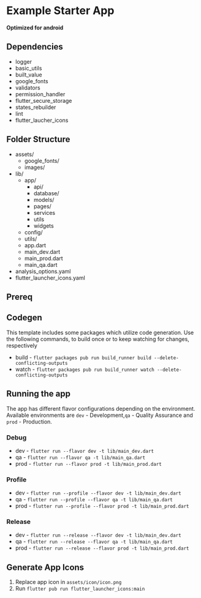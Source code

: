 # Example Starter App

**Optimized for android**

## Dependencies

- logger
- basic_utils
- built_value
- google_fonts
- validators
- permission_handler
- flutter_secure_storage
- states_rebuilder
- lint
- flutter_laucher_icons

## Folder Structure

- assets/
  - google_fonts/
  - images/
- lib/
  - app/
    - api/
    - database/
    - models/
    - pages/
    - services
    - utils
    - widgets
  - config/
  - utils/
  - app.dart
  - main_dev.dart
  - main_prod.dart
  - main_qa.dart
- analysis_options.yaml
- flutter_launcher_icons.yaml

## Prereq

## Codegen

This template includes some packages which utilize code generation. Use the following commands, to build once or to keep watching for changes, respectively

- build - `flutter packages pub run build_runner build --delete-conflicting-outputs`
- watch - `flutter packages pub run build_runner watch --delete-conflicting-outputs`

## Running the app

The app has different flavor configurations depending on the environment. Available environments are `dev` - Development,`qa` - Quality Assurance and `prod` - Production.

### Debug

- dev - `flutter run --flavor dev -t lib/main_dev.dart`
- qa - `flutter run --flavor qa -t lib/main_qa.dart`
- prod - `flutter run --flavor prod -t lib/main_prod.dart`

### Profile

- dev - `flutter run --profile --flavor dev -t lib/main_dev.dart`
- qa - `flutter run --profile --flavor qa -t lib/main_qa.dart`
- prod - `flutter run --profile --flavor prod -t lib/main_prod.dart`

### Release

- dev - `flutter run --release --flavor dev -t lib/main_dev.dart`
- qa - `flutter run --release --flavor qa -t lib/main_qa.dart`
- prod - `flutter run --release --flavor prod -t lib/main_prod.dart`

## Generate App Icons

1. Replace app icon in `assets/icon/icon.png`
2. Run `flutter pub run flutter_launcher_icons:main`

